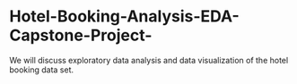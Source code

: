 # Hotel-Booking-Analysis-EDA-Capstone-Project-
We will discuss exploratory data analysis and data visualization of the hotel booking data set.
